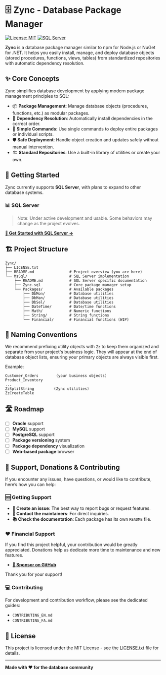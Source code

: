# 🗄️ Zync - Database Package Manager

[![License: MIT](https://img.shields.io/badge/License-MIT-yellow.svg)](LICENSE.txt)
[![SQL Server](https://img.shields.io/badge/SQL%20Server-Supported-blue.svg)](https://www.microsoft.com/en-us/sql-server/)

**Zync** is a database package manager similar to npm for Node.js or NuGet for .NET. It helps you easily install, manage, and deploy database objects (stored procedures, functions, views, tables) from standardized repositories with automatic dependency resolution.

## ✨ Core Concepts

Zync simplifies database development by applying modern package management principles to SQL:

- 📦 **Package Management**: Manage database objects (procedures, functions, etc.) as modular packages.
- 🔄 **Dependency Resolution**: Automatically install dependencies in the correct order.
- 🎯 **Simple Commands**: Use single commands to deploy entire packages or individual scripts.
- 🛡️ **Safe Deployment**: Handle object creation and updates safely without manual intervention.
- 🏗️ **Standard Repositories**: Use a built-in library of utilities or create your own.

## 🚀 Getting Started

Zync currently supports **SQL Server**, with plans to expand to other database systems.

### 📊 SQL Server
> Note: Under active development and usable. Some behaviors may change as the project evolves.

**[📖 Get Started with SQL Server →](MsSql/README.md)**

## 🏗️ Project Structure

```
Zync/
├── LICENSE.txt
├── README.md                # Project overview (you are here)
└── MsSql/                   # SQL Server implementation
    ├── README.md            # SQL Server specific documentation
    ├── Zync.sql             # Core package manager setup
    └── Packages/            # Available packages
        ├── DbMon/           # Database utilities  
        ├── DbMan/           # Database utilities  
        ├── DbSel/           # Database utilities  
        ├── DateTime/        # Date/time functions
        ├── Math/            # Numeric functions
        ├── String/          # String functions
        └── Financial/       # Financial functions (WIP)
```

## 🎯 Naming Conventions

We recommend prefixing utility objects with `Zz` to keep them organized and separate from your project's business logic. They will appear at the end of database object lists, ensuring your primary objects are always visible first.

Example:
```
Customer_Orders        (your business objects)
Product_Inventory      
...
ZzSplitString         (Zync utilities)
ZzCreateTable        
```

## 🛣️ Roadmap

- [ ] **Oracle** support
- [ ] **MySQL** support  
- [ ] **PostgreSQL** support
- [ ] **Package versioning** system
- [ ] **Package dependency** visualization
- [ ] **Web-based package** browser

## 🤝 Support, Donations & Contributing

If you encounter any issues, have questions, or would like to contribute, here’s how you can help:

### 🆘 Getting Support
- **📝 Create an issue**: The best way to report bugs or request features.
- **📧 Contact the maintainers**: For direct inquiries.
- **📚 Check the documentation**: Each package has its own `README` file.

### ❤️ Financial Support
If you find this project helpful, your contribution would be greatly appreciated. Donations help us dedicate more time to maintenance and new features.

- **[💖 Sponsor on GitHub](https://github.com/sponsors/mirshahreza)**

Thank you for your support!

### 💻 Contributing
For development and contribution workflow, please see the dedicated guides:
- `CONTRIBUTING_EN.md`
- `CONTRIBUTING_FA.md`

## 📄 License

This project is licensed under the MIT License - see the [LICENSE.txt](LICENSE.txt) file for details.

---

**Made with ❤️ for the database community**